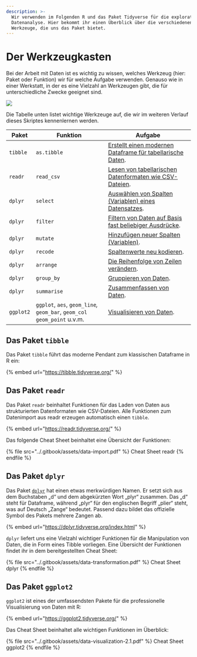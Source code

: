 ```yaml
---
description: >-
  Wir verwenden im Folgenden R und das Paket Tidyverse für die explorative
  Datenanalyse. Hier bekommt ihr einen Überblick über die verschiedenen
  Werkzeuge, die uns das Paket bietet.
---
```


# Der Werkzeugkasten

Bei der Arbeit mit Daten ist es wichtig zu wissen, welches Werkzeug (hier: Paket oder Funktion) wir für welche Aufgabe verwenden. Genauso wie in einer Werkstatt, in der es eine Vielzahl an Werkzeugen gibt, die für unterschiedliche Zwecke geeignet sind.

![](../.gitbook/assets/tool\_set.jpg)

Die Tabelle unten listet wichtige Werkzeuge auf, die wir im weiteren Verlauf dieses Skriptes kennenlernen werden.

| **Paket** | **Funktion**                                                               | **Aufgabe**                                                                                                                |
| --------- | -------------------------------------------------------------------------- | -------------------------------------------------------------------------------------------------------------------------- |
| `tibble`  | `as.tibble`                                                                | [Erstellt einen modernen Dataframe für tabellarische Daten](../load-data/tidyverse-und-tibbles.md).                        |
| `readr`   | `read_csv`                                                                 | [Lesen von tabellarischen Datenformaten wie CSV-Dateien](../load-data/laden-eines-datensatzes.md).                         |
| `dplyr`   | `select`                                                                   | [Auswählen von Spalten (Variablen) eines Datensatzes](../r/daten-veraendern/spalten-auswaehlen.md).                        |
| `dplyr`   | `filter`                                                                   | [Filtern von Daten auf Basis fast beliebiger Ausdrücke](../r/daten-veraendern/zeilen-filtern.md).                          |
| `dplyr`   | `mutate`                                                                   | [Hinzufügen neuer Spalten (Variablen)](../data-transformation-with-r/change-columns/spalten-veraendern.md).                |
| `dplyr`   | `recode`                                                                   | [Spaltenwerte neu kodieren](broken-reference).                                                                             |
| `dplyr`   | `arrange`                                                                  | [Die Reihenfolge von Zeilen verändern](../data-transformation-with-r/sort-rows.md).                                        |
| `dplyr`   | `group_by`                                                                 | [Gruppieren von Daten](../data-transformation-with-r/summarize-rows.md#zusammenfassen-und-gruppieren).                     |
| `dplyr`   | `summarise`                                                                | [Zusammenfassen von Daten](../data-transformation-with-r/summarize-rows.md#viele-zeilen-zu-einer-kennzahl-zusammenfassen). |
| `ggplot2` | `ggplot`, `aes`, `geom_line`_,_ `geom_bar`, `geom_col` `geom_point` u.v.m. | [Visualisieren von Daten](16-daten-visualisieren-mit-ggplot2/).                                                            |

## Das Paket `tibble`

Das Paket `tibble` führt das moderne Pendant zum klassischen Dataframe in R ein:

{% embed url="https://tibble.tidyverse.org/" %}

## Das Paket `readr`

Das Paket `readr` beinhaltet Funktionen für das Laden von Daten aus strukturierten Datenformaten wie CSV-Dateien. Alle Funktionen zum Datenimport aus readr erzeugen automatisch einen `tibble`.

{% embed url="https://readr.tidyverse.org/" %}

Das folgende Cheat Sheet beinhaltet eine Übersicht der Funktionen:

{% file src="../.gitbook/assets/data-import.pdf" %}
Cheat Sheet readr
{% endfile %}

## Das Paket `dplyr`

Das Paket [`dplyr`](https://dplyr.tidyverse.org/) hat einen etwas merkwürdigen Namen. Er setzt sich aus dem Buchstaben „d“ und dem abgekürzten Wort „plyr“ zusammen. Das „d“ steht für Dataframe, während „plyr“ für den englischen Begriff „plier“ steht, was auf Deutsch „Zange“ bedeutet. Passend dazu bildet das offizielle Symbol des Pakets mehrere Zangen ab.

{% embed url="https://dplyr.tidyverse.org/index.html" %}

`dplyr` liefert uns eine Vielzahl wichtiger Funktionen für die Manipulation von Daten, die in Form eines Tibble vorliegen. Eine Übersicht der Funktionen findet ihr in dem bereitgestellten Cheat Sheet:

{% file src="../.gitbook/assets/data-transformation.pdf" %}
Cheat Sheet dplyr
{% endfile %}

## Das Paket `ggplot2`

`ggplot2` ist eines der umfassendsten Pakete für die professionelle Visualisierung von Daten mit R:

{% embed url="https://ggplot2.tidyverse.org/" %}

Das Cheat Sheet beinhaltet alle wichtigen Funktionen im Überblick:

{% file src="../.gitbook/assets/data-visualization-2.1.pdf" %}
Cheat Sheet ggplot2
{% endfile %}
